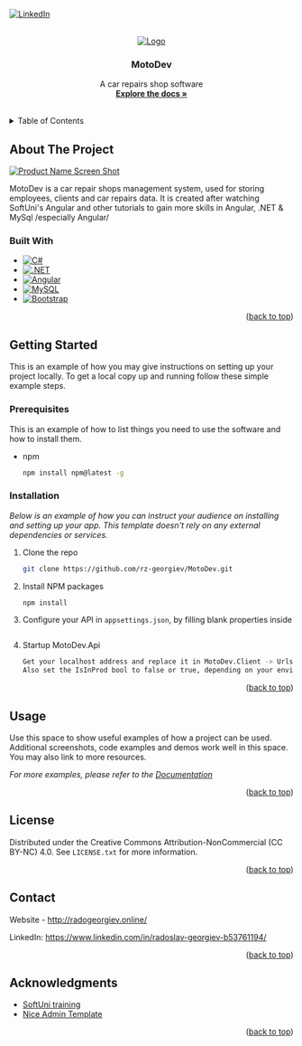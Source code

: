 <!-- Improved compatibility of back to top link: See: https://github.com/othneildrew/Best-README-Template/pull/73 -->
<a id="readme-top"></a>
<!--
*** Thanks for checking out the Best-README-Template. If you have a suggestion
*** that would make this better, please fork the repo and create a pull request
*** or simply open an issue with the tag "enhancement".
*** Don't forget to give the project a star!
*** Thanks again! Now go create something AMAZING! :D
-->



<!-- PROJECT SHIELDS -->
<!--
*** I'm using markdown "reference style" links for readability.
*** Reference links are enclosed in brackets [ ] instead of parentheses ( ).
*** See the bottom of this document for the declaration of the reference variables
*** for contributors-url, forks-url, etc. This is an optional, concise syntax you may use.
*** https://www.markdownguide.org/basic-syntax/#reference-style-links
-->

[![LinkedIn][linkedin-shield]][linkedin-url]


<!-- PROJECT LOGO -->
<br />
<div align="center">
  <a href="https://github.com/othneildrew/Best-README-Template">
    <img src="https://res.cloudinary.com/scmanager/image/upload/v1723813006/favicon_g8sndw.png" alt="Logo" ">
  </a>

  <h3 align="center">MotoDev</h3>

  <p align="center">
    A car repairs shop software
    <br />
    <a href="https://github.com/rz-georgiev/MotoDev"><strong>Explore the docs »</strong></a>
    <br />
    <br />
  </p>
</div>



<!-- TABLE OF CONTENTS -->
<details>
  <summary>Table of Contents</summary>
  <ol>
    <li>
      <a href="#about-the-project">About The Project</a>
      <ul>
        <li><a href="#built-with">Built With</a></li>
      </ul>
    </li>
    <li>
      <a href="#getting-started">Getting Started</a>
      <ul>
        <li><a href="#prerequisites">Prerequisites</a></li>
        <li><a href="#installation">Installation</a></li>
      </ul>
    </li>
    <li><a href="#usage">Usage</a></li>
    <li><a href="#license">License</a></li>
    <li><a href="#contact">Contact</a></li>
    <li><a href="#acknowledgments">Acknowledgments</a></li>
  </ol>
</details>



<!-- ABOUT THE PROJECT -->
## About The Project

[![Product Name Screen Shot][product-screenshot]](https://res.cloudinary.com/scmanager/image/upload/v1723813885/Screenshot_2024-08-16_160924_tfbz4q.png)

MotoDev is a car repair shops management system, used for storing employees, clients and car repairs data.
It is created after watching SoftUni's Angular and other tutorials to gain more skills in Angular, .NET & MySql /especially Angular/



### Built With

* [![C#][C#]][c#-url]
* [![.NET][.NET]][.NET-url]
*  [![Angular][Angular.io]][Angular-url]
* [![MySQL][MySQL]][MySQL-url]
*  [![Bootstrap][Bootstrap.com]][Bootstrap-url]


<p align="right">(<a href="#readme-top">back to top</a>)</p>



<!-- GETTING STARTED -->
## Getting Started

This is an example of how you may give instructions on setting up your project locally.
To get a local copy up and running follow these simple example steps.

### Prerequisites

This is an example of how to list things you need to use the software and how to install them.
* npm
  ```sh
  npm install npm@latest -g
  ```

### Installation

_Below is an example of how you can instruct your audience on installing and setting up your app. This template doesn't rely on any external dependencies or services._

1. Clone the repo
   ```sh
   git clone https://github.com/rz-georgiev/MotoDev.git
   ```
2. Install NPM packages
   ```sh
   npm install
   ```
3. Configure your API in `appsettings.json`, by filling blank properties inside
   ```js
   
   ```
4. Startup MotoDev.Api
   ```sh
   Get your localhost address and replace it in MotoDev.Client -> Urls.ts file
   Also set the IsInProd bool to false or true, depending on your environment purposes
   ```

<p align="right">(<a href="#readme-top">back to top</a>)</p>



<!-- USAGE EXAMPLES -->
## Usage

Use this space to show useful examples of how a project can be used. Additional screenshots, code examples and demos work well in this space. You may also link to more resources.

_For more examples, please refer to the [Documentation](https://example.com)_

<p align="right">(<a href="#readme-top">back to top</a>)</p>


<!-- LICENSE -->
## License

Distributed under the Creative Commons Attribution-NonCommercial (CC BY-NC) 4.0. See `LICENSE.txt` for more information.

<p align="right">(<a href="#readme-top">back to top</a>)</p>


<!-- CONTACT -->
## Contact

Website - http://radogeorgiev.online/

LinkedIn: https://www.linkedin.com/in/radoslav-georgiev-b53761194/

<p align="right">(<a href="#readme-top">back to top</a>)</p>



<!-- ACKNOWLEDGMENTS -->
## Acknowledgments



* [SoftUni training](https://softuni.bg/)
* [Nice Admin Template](https://github.com/hacktheme/Nice-Admin)


<p align="right">(<a href="#readme-top">back to top</a>)</p>



<!-- MARKDOWN LINKS & IMAGES -->
<!-- https://www.markdownguide.org/basic-syntax/#reference-style-links -->
[contributors-shield]: https://img.shields.io/github/contributors/othneildrew/Best-README-Template.svg?style=for-the-badge
[contributors-url]: https://github.com/rz-georgiev/MotoDev/graphs/contributors
[forks-shield]: https://img.shields.io/github/forks/othneildrew/Best-README-Template.svg?style=for-the-badge
[forks-url]: https://github.com/othneildrew/Best-README-Template/network/members
[stars-shield]: https://img.shields.io/github/stars/othneildrew/Best-README-Template.svg?style=for-the-badge
[stars-url]: https://github.com/othneildrew/Best-README-Template/stargazers
[issues-shield]: https://img.shields.io/github/issues/othneildrew/Best-README-Template.svg?style=for-the-badge
[issues-url]: https://github.com/othneildrew/Best-README-Template/issues
[license-shield]: https://img.shields.io/github/license/othneildrew/Best-README-Template.svg?style=for-the-badge
[license-url]: https://github.com/othneildrew/Best-README-Template/blob/master/LICENSE.txt
[linkedin-shield]: https://img.shields.io/badge/-LinkedIn-black.svg?style=for-the-badge&logo=linkedin&colorB=555
[linkedin-url]: https://www.linkedin.com/in/radoslav-georgiev-b53761194
[product-screenshot]: https://res.cloudinary.com/scmanager/image/upload/v1723813885/Screenshot_2024-08-16_160924_tfbz4q.png
[C#]: https://img.shields.io/badge/c%23-%23239120.svg?style=for-the-badge&logo=csharp&logoColor=white
[C#-url]: https://learn.microsoft.com/en-us/dotnet/csharp/
[.NET]: https://img.shields.io/badge/.NET-5C2D91?style=for-the-badge&logo=.net&logoColor=white
[.NET-url]: https://dotnet.microsoft.com/en-us/
[MySQL]:https://img.shields.io/badge/mysql-4479A1.svg?style=for-the-badge&logo=mysql&logoColor=white
[MySQL-url]: https://www.mysql.com/
[Angular.io]: https://img.shields.io/badge/Angular-DD0031?style=for-the-badge&logo=angular&logoColor=white
[Angular-url]: https://angular.io/
[Svelte.dev]: https://img.shields.io/badge/Svelte-4A4A55?style=for-the-badge&logo=svelte&logoColor=FF3E00
[Svelte-url]: https://svelte.dev/
[Laravel.com]: https://img.shields.io/badge/Laravel-FF2D20?style=for-the-badge&logo=laravel&logoColor=white
[Laravel-url]: https://laravel.com
[Bootstrap.com]: https://img.shields.io/badge/Bootstrap-563D7C?style=for-the-badge&logo=bootstrap&logoColor=white
[Bootstrap-url]: https://getbootstrap.com
[JQuery.com]: https://img.shields.io/badge/jQuery-0769AD?style=for-the-badge&logo=jquery&logoColor=white
[JQuery-url]: https://jquery.com 
